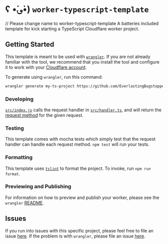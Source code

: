 # ʕ •́؈•̀) `worker-typescript-template`

// Please change name to worker-typescript-template
A batteries included template for kick starting a TypeScript Cloudflare worker project.

## Getting Started

This template is meant to be used with [`wrangler`](https://github.com/cloudflare/wrangler). If you are not already familiar with the tool, we recommend that you install the tool and configure it to work with your [Cloudflare account](https://dash.cloudflare.com).

To generate using `wrangler`, run this command:

```bash
wrangler generate my-ts-project https://github.com/EverlastingBugstopper/cf-worker-typescript-template
```

### Developing

[`src/index.js`](https://github.com/EverlastingBugstopper/cf-worker-typescript-template/blob/master/src/index.ts) calls the request handler in [`src/handler.ts`](https://github.com/EverlastingBugstopper/cf-worker-typescript-template/blob/master/src/handler.ts), and will return the [request method](https://developer.mozilla.org/en-US/docs/Web/API/Request/method) for the given request.

### Testing

This template comes with mocha tests which simply test that the request handler can handle each request method. `npm test` will run your tests.

### Formatting

This template uses [`tslint`](https://github.com/palantir/tslint) to format the project. To invoke, run `npm run format`.

### Previewing and Publishing

For information on how to preview and publish your worker, please see the `wrangler` [README](https://github.com/cloudflare/wrangler#%EF%B8%8F--publish).

## Issues

If you run into issues with this specific project, please feel free to file an issue [here](https://github.com/EverlastingBugstopper/cf-worker-typescript-template/issues). If the problem is with `wrangler`, please file an issue [here](https://github.com/cloudflare/wrangler/issues).
